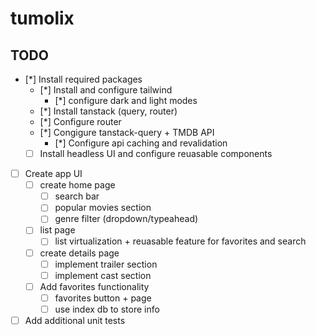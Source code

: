 # tumolix

## TODO

- [*] Install required packages
  - [*] Install and configure tailwind
    - [*] configure dark and light modes
  - [*] Install tanstack (query, router)
  - [*] Configure router
  - [*] Congigure tanstack-query + TMDB API
    - [*] Configure api caching and revalidation
  - [ ] Install headless UI and configure reuasable components
- [ ] Create app UI
  - [ ] create home page
    - [ ] search bar
    - [ ] popular movies section
    - [ ] genre filter (dropdown/typeahead)
  - [ ] list page
    - [ ] list virtualization + reuasable feature for favorites and search
  - [ ] create details page
    - [ ] implement trailer section
    - [ ] implement cast section
  - [ ] Add favorites functionality
    - [ ] favorites button + page
    - [ ] use index db to store info
- [ ] Add additional unit tests
